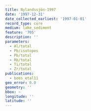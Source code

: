 ```yaml
---
title: Nylandssjön-1997
date: '1997-12-31'
date_collected_earliest: '1997-01-01'
record_type: core
medium: lake_sediment
feature: '705'
description: ''
parameters:
  - Al/total
  - Pb/isotopes
  - Pb/total
  - Rb/total
  - Ti/total
  - Zr/total
publications:
  - boes_etal11
geo_error: 0.0
geometry: ''
bbox: ~
longitude: ''
latitude: ''
---
```

